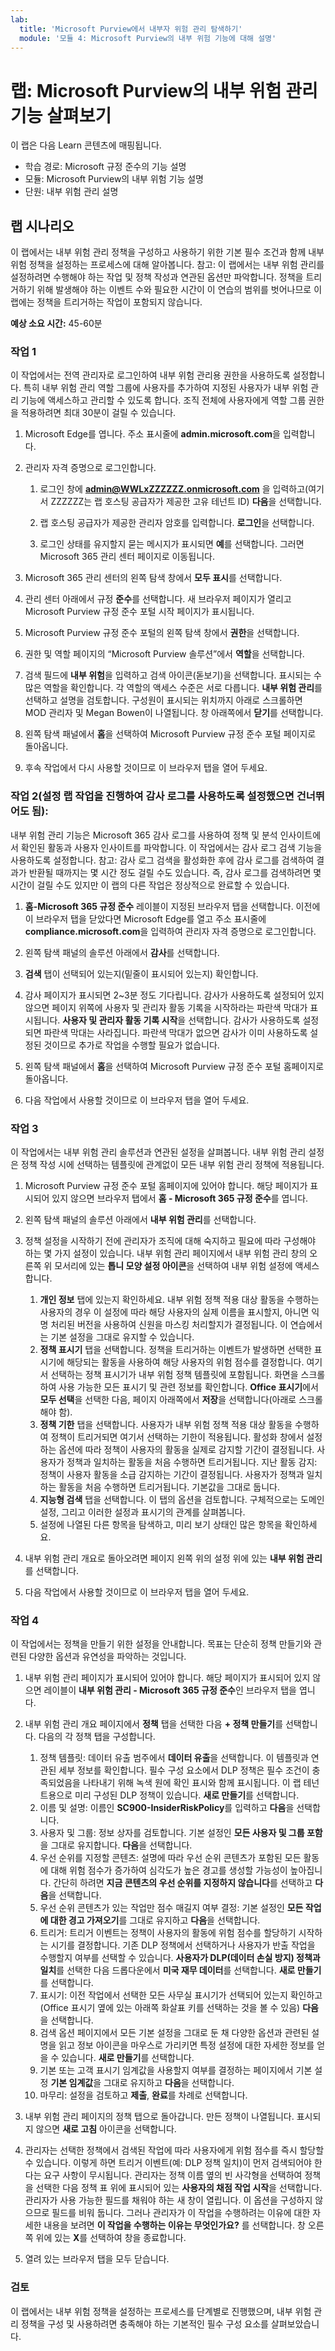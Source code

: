 ```yaml
---
lab:
  title: 'Microsoft Purview에서 내부자 위험 관리 탐색하기'
  module: '모듈 4: Microsoft Purview의 내부 위험 기능에 대해 설명'
---
```



# <a name="lab-explore-insider-risk-management-in-microsoft-purview"></a>랩: Microsoft Purview의 내부 위험 관리 기능 살펴보기

이 랩은 다음 Learn 콘텐츠에 매핑됩니다.

- 학습 경로: Microsoft 규정 준수의 기능 설명
- 모듈: Microsoft Purview의 내부 위험 기능 설명
- 단원: 내부 위험 관리 설명

## <a name="lab-scenario"></a>랩 시나리오

이 랩에서는 내부 위험 관리 정책을 구성하고 사용하기 위한 기본 필수 조건과 함께 내부 위험 정책을 설정하는 프로세스에 대해 알아봅니다.  참고: 이 랩에서는 내부 위험 관리를 설정하려면 수행해야 하는 작업 및 정책 작성과 연관된 옵션만 파악합니다.  정책을 트리거하기 위해 발생해야 하는 이벤트 수와 필요한 시간이 이 연습의 범위를 벗어나므로 이 랩에는 정책을 트리거하는 작업이 포함되지 않습니다.

**예상 소요 시간:** 45-60분

### <a name="task-1"></a>작업 1

이 작업에서는 전역 관리자로 로그인하여 내부 위험 관리용 권한을 사용하도록 설정합니다.  특히 내부 위험 관리 역할 그룹에 사용자를 추가하여 지정된 사용자가 내부 위험 관리 기능에 액세스하고 관리할 수 있도록 합니다.  조직 전체에 사용자에게 역할 그룹 권한을 적용하려면 최대 30분이 걸릴 수 있습니다.

1. Microsoft Edge를 엽니다. 주소 표시줄에 **admin.microsoft.com**을 입력합니다.

1. 관리자 자격 증명으로 로그인합니다.
    1. 로그인 창에 **admin@WWLxZZZZZZ.onmicrosoft.com** 을 입력하고(여기서 ZZZZZZ는 랩 호스팅 공급자가 제공한 고유 테넌트 ID) **다음**을 선택합니다.

    1. 랩 호스팅 공급자가 제공한 관리자 암호를 입력합니다. **로그인**을 선택합니다.
    1. 로그인 상태를 유지할지 묻는 메시지가 표시되면 **예**를 선택합니다. 그러면 Microsoft 365 관리 센터 페이지로 이동됩니다.

1. Microsoft 365 관리 센터의 왼쪽 탐색 창에서 **모두 표시**를 선택합니다.

1. 관리 센터 아래에서 규정 **준수**를 선택합니다.  새 브라우저 페이지가 열리고 Microsoft Purview 규정 준수 포털 시작 페이지가 표시됩니다.  

1. Microsoft Purview 규정 준수 포털의 왼쪽 탐색 창에서 **권한**을 선택합니다.

1. 권한 및 역할 페이지의 “Microsoft Purview 솔루션”에서 **역할**을 선택합니다.

1. 검색 필드에 **내부 위험**을 입력하고 검색 아이콘(돋보기)을 선택합니다.  표시되는 수많은 역할을 확인합니다.  각 역할의 액세스 수준은 서로 다릅니다.  **내부 위험 관리**를 선택하고 설명을 검토합니다.  구성원이 표시되는 위치까지 아래로 스크롤하면 MOD 관리자 및 Megan Bowen이 나열됩니다. 창 아래쪽에서 **닫기**를 선택합니다.

1. 왼쪽 탐색 패널에서 **홈**을 선택하여 Microsoft Purview 규정 준수 포털 페이지로 돌아옵니다.

1. 후속 작업에서 다시 사용할 것이므로 이 브라우저 탭을 열어 두세요.

### <a name="task-2-skip-if-you-did-the-setup-lab-task-to-enable-the-audit-log"></a>작업 2(설정 랩 작업을 진행하여 감사 로그를 사용하도록 설정했으면 건너뛰어도 됨):

내부 위험 관리 기능은 Microsoft 365 감사 로그를 사용하여 정책 및 분석 인사이트에서 확인된 활동과 사용자 인사이트를 파악합니다. 이 작업에서는 감사 로그 검색 기능을 사용하도록 설정합니다. 참고:  감사 로그 검색을 활성화한 후에 감사 로그를 검색하여 결과가 반환될 때까지는 몇 시간 정도 걸릴 수도 있습니다.  즉, 감사 로그를 검색하려면 몇 시간이 걸릴 수도 있지만 이 랩의 다른 작업은 정상적으로 완료할 수 있습니다.

1. **홈-Microsoft 365 규정 준수** 레이블이 지정된 브라우저 탭을 선택합니다.  이전에 이 브라우저 탭을 닫았다면 Microsoft Edge를 열고 주소 표시줄에 **compliance.microsoft.com**을 입력하여 관리자 자격 증명으로 로그인합니다.

1. 왼쪽 탐색 패널의 솔루션 아래에서 **감사**를 선택합니다.

1. **검색** 탭이 선택되어 있는지(밑줄이 표시되어 있는지) 확인합니다.

1. 감사 페이지가 표시되면 2~3분 정도 기다립니다.  감사가 사용하도록 설정되어 있지 않으면 페이지 위쪽에 사용자 및 관리자 활동 기록을 시작하라는 파란색 막대가 표시됩니다.  **사용자 및 관리자 활동 기록 시작**을 선택합니다.  감사가 사용하도록 설정되면 파란색 막대는 사라집니다.  파란색 막대가 없으면 감사가 이미 사용하도록 설정된 것이므로 추가로 작업을 수행할 필요가 없습니다.

1. 왼쪽 탐색 패널에서 **홈**을 선택하여 Microsoft Purview 규정 준수 포털 홈페이지로 돌아옵니다.

1. 다음 작업에서 사용할 것이므로 이 브라우저 탭을 열어 두세요.

### <a name="task-3"></a>작업 3

이 작업에서는 내부 위험 관리 솔루션과 연관된 설정을 살펴봅니다.  내부 위험 관리 설정은 정책 작성 시에 선택하는 템플릿에 관계없이 모든 내부 위험 관리 정책에 적용됩니다.

1. Microsoft Purview 규정 준수 포털 홈페이지에 있어야 합니다. 해당 페이지가 표시되어 있지 않으면 브라우저 탭에서 **홈 - Microsoft 365 규정 준수**를 엽니다.

1. 왼쪽 탐색 패널의 솔루션 아래에서 **내부 위험 관리**를 선택합니다.

1. 정책 설정을 시작하기 전에 관리자가 조직에 대해 숙지하고 필요에 따라 구성해야 하는 몇 가지 설정이 있습니다. 내부 위험 관리 페이지에서 내부 위험 관리 창의 오른쪽 위 모서리에 있는 **톱니 모양 설정 아이콘**을 선택하여 내부 위험 설정에 액세스합니다.  
    1. **개인 정보** 탭에 있는지 확인하세요. 내부 위험 정책 적용 대상 활동을 수행하는 사용자의 경우 이 설정에 따라 해당 사용자의 실제 이름을 표시할지, 아니면 익명 처리된 버전을 사용하여 신원을 마스킹 처리할지가 결정됩니다.  이 연습에서는 기본 설정을 그대로 유지할 수 있습니다.
    1. **정책 표시기** 탭을 선택합니다. 정책을 트리거하는 이벤트가 발생하면 선택한 표시기에 해당되는 활동을 사용하여 해당 사용자의 위험 점수를 결정합니다. 여기서 선택하는 정책 표시기가 내부 위험 정책 템플릿에 포함됩니다.  화면을 스크롤하여 사용 가능한 모든 표시기 및 관련 정보를 확인합니다. **Office 표시기**에서 **모두 선택**을 선택한 다음, 페이지 아래쪽에서 **저장**을 선택합니다(아래로 스크롤해야 함).
    1. **정책 기한** 탭을 선택합니다. 사용자가 내부 위험 정책 적용 대상 활동을 수행하여 정책이 트리거되면 여기서 선택하는 기한이 적용됩니다.   활성화 창에서 설정하는 옵션에 따라 정책이 사용자의 활동을 실제로 감지할 기간이 결정됩니다. 사용자가 정책과 일치하는 활동을 처음 수행하면 트리거됩니다. 지난 활동 감지: 정책이 사용자 활동을 소급 감지하는 기간이 결정됩니다. 사용자가 정책과 일치하는 활동을 처음 수행하면 트리거됩니다.  기본값을 그대로 둡니다.
    1. **지능형 검색** 탭을 선택합니다. 이 탭의 옵션을 검토합니다.  구체적으로는 도메인 설정, 그리고 이러한 설정과 표시기의 관계를 살펴봅니다.
    1. 설정에 나열된 다른 항목을 탐색하고, 미리 보기 상태인 많은 항목을 확인하세요.

1. 내부 위험 관리 개요로 돌아오려면 페이지 왼쪽 위의 설정 위에 있는 **내부 위험 관리**를 선택합니다.

1. 다음 작업에서 사용할 것이므로 이 브라우저 탭을 열어 두세요.

### <a name="task-4"></a>작업 4

이 작업에서는 정책을 만들기 위한 설정을 안내합니다.  목표는 단순히 정책 만들기와 관련된 다양한 옵션과 유연성을 파악하는 것입니다.

1. 내부 위험 관리 페이지가 표시되어 있어야 합니다.  해당 페이지가 표시되어 있지 않으면 레이블이 **내부 위험 관리 - Microsoft 365 규정 준수**인 브라우저 탭을 엽니다.

1. 내부 위험 관리 개요 페이지에서 **정책** 탭을 선택한 다음 **+ 정책 만들기**를 선택합니다.  다음의 각 정책 탭을 구성합니다.

    1. 정책 템플릿: 데이터 유출 범주에서 **데이터 유출**을 선택합니다.  이 템플릿과 연관된 세부 정보를 확인합니다. 필수 구성 요소에서 DLP 정책은 필수 조건이 충족되었음을 나타내기 위해 녹색 원에 확인 표시와 함께 표시됩니다.  이 랩 테넌트용으로 미리 구성된 DLP 정책이 있습니다. **새로 만들기**를 선택합니다. 
    1. 이름 및 설명: 이름인 **SC900-InsiderRiskPolicy**를 입력하고 **다음**을 선택합니다.
    1. 사용자 및 그룹:  정보 상자를 검토합니다.  기본 설정인 **모든 사용자 및 그룹 포함**을 그대로 유지합니다.  **다음**을 선택합니다.
    1. 우선 순위를 지정할 콘텐츠: 설명에 따라 우선 순위 콘텐츠가 포함된 모든 활동에 대해 위험 점수가 증가하여 심각도가 높은 경고를 생성할 가능성이 높아집니다. 간단히 하려면 **지금 콘텐츠의 우선 순위를 지정하지 않습니다**를 선택하고 **다음**을 선택합니다.
    1. 우선 순위 콘텐츠가 있는 작업만 점수 매길지 여부 결정: 기본 설정인 **모든 작업에 대한 경고 가져오기**를 그대로 유지하고 **다음**을 선택합니다.
    1. 트리거: 트리거 이벤트는 정책이 사용자의 활동에 위험 점수를 할당하기 시작하는 시기를 결정합니다.  기존 DLP 정책에서 선택하거나 사용자가 반출 작업을 수행할지 여부를 선택할 수 있습니다. **사용자가 DLP(데이터 손실 방지) 정책과 일치**를 선택한 다음 드롭다운에서 **미국 재무 데이터**를 선택합니다. **새로 만들기**를 선택합니다.
    1. 표시기: 이전 작업에서 선택한 모든 사무실 표시기가 선택되어 있는지 확인하고(Office 표시기 옆에 있는 아래쪽 화살표 키를 선택하는 것을 볼 수 있음) **다음**을 선택합니다.
    1. 검색 옵션 페이지에서 모든 기본 설정을 그대로 둔 채 다양한 옵션과 관련된 설명을 읽고 정보 아이콘을 마우스로 가리키면 특정 설정에 대한 자세한 정보를 얻을 수 있습니다.  **새로 만들기**를 선택합니다.
    1. 기본 또는 고객 표시기 임계값을 사용할지 여부를 결정하는 페이지에서 기본 설정 **기본 임계값**을 그대로 유지하고 **다음**을 선택합니다.
    1. 마무리: 설정을 검토하고 **제출**, **완료**를 차례로 선택합니다.

1. 내부 위험 관리 페이지의 정책 탭으로 돌아갑니다.  만든 정책이 나열됩니다.  표시되지 않으면 **새로 고침** 아이콘을 선택합니다.

1. 관리자는 선택한 정책에서 검색된 작업에 따라 사용자에게 위험 점수를 즉시 할당할 수 있습니다. 이렇게 하면 트리거 이벤트(예: DLP 정책 일치)이 먼저 검색되어야 한다는 요구 사항이 무시됩니다.  관리자는 정책 이름 옆의 빈 사각형을 선택하여 정책을 선택한 다음 정책 표 위에 표시되어 있는 **사용자의 채점 작업 시작**을 선택합니다.  관리자가 사용 가능한 필드를 채워야 하는 새 창이 열립니다. 이 옵션을 구성하지 않으므로 필드를 비워 둡니다. 그러나 관리자가 이 작업을 수행하려는 이유에 대한 자세한 내용을 보려면 **이 작업을 수행하는 이유는 무엇인가요?** 를 선택합니다.  창 오른쪽 위에 있는 **X**를 선택하여 창을 종료합니다.

1. 열려 있는 브라우저 탭을 모두 닫습니다.

### <a name="review"></a>검토

이 랩에서는 내부 위험 정책을 설정하는 프로세스를 단계별로 진행했으며, 내부 위험 관리 정책을 구성 및 사용하려면 충족해야 하는 기본적인 필수 구성 요소를 살펴보았습니다.
